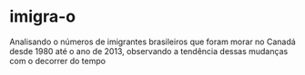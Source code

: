 # imigra-o
Analisando o números de imigrantes brasileiros que foram morar no Canadá desde 1980 até o ano de 2013, observando a tendência dessas mudanças com o decorrer do tempo
